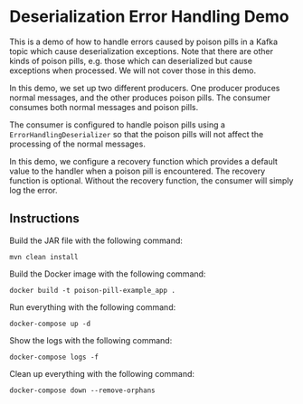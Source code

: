 # Deserialization Error Handling Demo

This is a demo of how to handle errors caused by poison pills in a Kafka topic which cause deserialization exceptions. Note that there are other kinds of poison pills, e.g. those which can deserialized but cause exceptions when processed. We will not cover those in this demo.

In this demo, we set up two different producers. One producer produces normal messages, and the other produces poison pills. The consumer consumes both normal messages and poison pills. 

The consumer is configured to handle poison pills using a `ErrorHandlingDeserializer` so that the poison pills will not affect the processing of the normal messages. 

In this demo, we configure a recovery function which provides a default value to the handler when a poison pill is encountered. The recovery function is optional. Without the recovery function, the consumer will simply log the error.

## Instructions

Build the JAR file with the following command:

```shell
mvn clean install
```

Build the Docker image with the following command:

```shell
docker build -t poison-pill-example_app .
```

Run everything with the following command:

```shell
docker-compose up -d
```

Show the logs with the following command:

```shell
docker-compose logs -f
```

Clean up everything with the following command:

```shell
docker-compose down --remove-orphans
```
